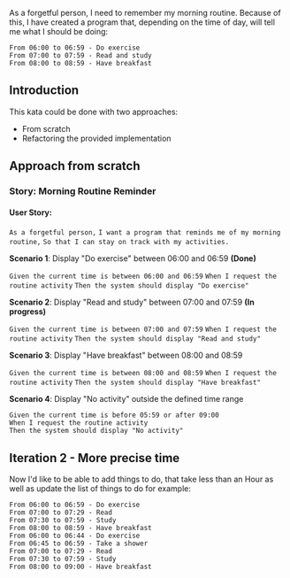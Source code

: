 As a forgetful person, I need to remember my morning routine. Because of this, I have created a program that, depending on the time of day, will tell me what I should be doing:

```
From 06:00 to 06:59 - Do exercise
From 07:00 to 07:59 - Read and study
From 08:00 to 08:59 - Have breakfast
```

## Introduction

This kata could be done with two approaches:

- From scratch
- Refactoring the provided implementation

## Approach from scratch

### Story: Morning Routine Reminder

#### User Story:

`As a forgetful person,` `I want a program that reminds me of my morning routine,` `So that I can stay on track with my activities.`  

**Scenario 1**: Display "Do exercise" between 06:00 and 06:59 **(Done)**

`Given the current time is between 06:00 and 06:59` `When I request the routine activity` `Then the system should display "Do exercise"`  

**Scenario 2**: Display "Read and study" between 07:00 and 07:59 **(In progress)**

`Given the current time is between 07:00 and 07:59` `When I request the routine activity` `Then the system should display "Read and study"` 

**Scenario 3**: Display "Have breakfast" between 08:00 and 08:59

`Given the current time is between 08:00 and 08:59` `When I request the routine activity` `Then the system should display "Have breakfast"`  

**Scenario 4**: Display "No activity" outside the defined time range

```
Given the current time is before 05:59 or after 09:00
When I request the routine activity
Then the system should display "No activity"
```

## Iteration 2 - More precise time

Now I'd like to be able to add things to do, that take less than an Hour as well as update the list of things to do for example:

```
From 06:00 to 06:59 - Do exercise
From 07:00 to 07:29 - Read
From 07:30 to 07:59 - Study
From 08:00 to 08:59 - Have breakfast
From 06:00 to 06:44 - Do exercise
From 06:45 to 06:59 - Take a shower
From 07:00 to 07:29 - Read
From 07:30 to 07:59 - Study
From 08:00 to 09:00 - Have breakfast
```
